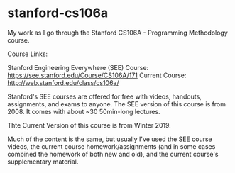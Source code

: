 # stanford-cs106a
My work as I go through the Stanford CS106A - Programming Methodology course.

Course Links:

Stanford Engineering Everywhere (SEE) Course: https://see.stanford.edu/Course/CS106A/171
Current Course: http://web.stanford.edu/class/cs106a/

Stanford's SEE courses are offered for free with videos, handouts, assignments, and exams to anyone. The SEE version of this course is from 2008. It comes with about ~30 50min-long lectures.

Thte Current Version of this course is from Winter 2019. 

Much of the content is the same, but usually I've used the SEE course videos, the current course homework/assignments (and in some cases combined the homework of both new and old), and the current course's supplementary material.
